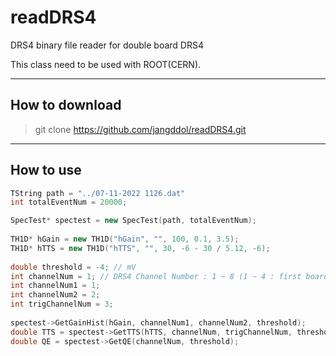 # readDRS4
DRS4 binary file reader for double board DRS4

This class need to be used with ROOT(CERN).

-----------------------
## How to download
> git clone https://github.com/jangddol/readDRS4.git


-----------------------
## How to use
```C++
TString path = "../07-11-2022 1126.dat"
int totalEventNum = 20000;

SpecTest* spectest = new SpecTest(path, totalEventNum);
    
TH1D* hGain = new TH1D("hGain", "", 100, 0.1, 3.5);
TH1D* hTTS = new TH1D("hTTS", "", 30, -6 - 30 / 5.12, -6);
    
double threshold = -4; // mV
int channelNum = 1; // DRS4 Channel Number : 1 ~ 8 (1 ~ 4 : first board, 5 ~ 8 : second board)
int channelNum1 = 1;
int channelNum2 = 2;
int trigChannelNum = 3;
    
spectest->GetGainHist(hGain, channelNum1, channelNum2, threshold);
double TTS = spectest->GetTTS(hTTS, channelNum, trigChannelNum, threshold);
double QE = spectest->GetQE(channelNum, threshold);



```

